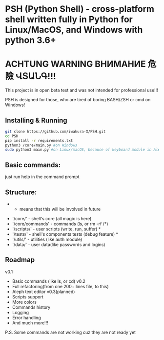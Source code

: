 # PSH (Python Shell) - cross-platform shell written fully in Python for Linux/MacOS, and Windows with python 3.6+
# ACHTUNG WARNING ВНИМАНИЕ 危險 ՎՏԱՆԳ!!!
This project is in open beta test and was not intended for professional use!!!

PSH is designed for those, who are tired of boring BASH/ZSH or cmd on Windows!
## Installing & Running
```bash
git clone https://github.com/iwakura-X/PSH.git
cd PSH
pip install -r requirements.txt
python3 /core/main.py #on Windows
sudo python3 main.py #on Linux/macOS, because of keyboard module in Aleph text editor
```
## Basic commands:
just run help in the command prompt

## Structure:
* - means that this will be involved in future
- '/core/' - shell's core (all magic is here)
- '/core/commands' - commands (ls, or rm -rf /*)
- '/scripts/' - user scripts (write, run, suffer) *
- '/tests/' - shell's components tests (debug feature) *
- '/utils/' - utilities (like auth module)
- '/data/' - user data(like passwords and logins)


## Roadmap
 v0.1
  - Basic commands (like ls, or cd)
 v0.2
  - Full refactoring(from one 200+ lines file, to this)
  - Aleph text editor
 v0.3(planned)
  - Scripts support
  - More colors
  - Commands history
  - Logging
  - Error handling
  - And much more!!!


P.S. Some commands are not working cuz they are not ready yet
